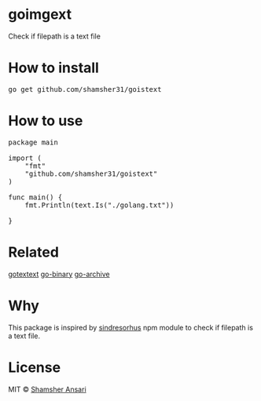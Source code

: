 # goimgext
Check if filepath is a text file

# How to install
<pre>
go get github.com/shamsher31/goistext
</pre>

# How to use
<pre>
package main

import (
	"fmt"
	"github.com/shamsher31/goistext"
)

func main() {
	fmt.Println(text.Is("./golang.txt"))
  <!-- true -->
}
</pre>

# Related
[gotextext](https://github.com/shamsher31/gotextext)
[go-binary](https://github.com/ferhatelmas/go-binary)
[go-archive](https://github.com/ferhatelmas/go-archive)

# Why
This package is inspired by [sindresorhus](https://www.npmjs.com/package/is-text-path) npm module to check if filepath is a text file.

# License
MIT © [Shamsher Ansari](https://github.com/shamsher31)
